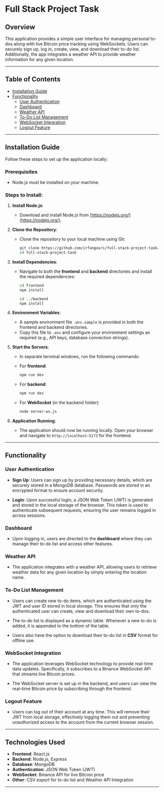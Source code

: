 # Full Stack Project Task

## Overview

This application provides a simple user interface for managing personal to-dos along with live Bitcoin price tracking using WebSockets. Users can securely sign up, log in, create, view, and download their to-do list. Additionally, the app integrates a weather API to provide weather information for any given location.

---

## Table of Contents

- [Installation Guide](#installation-guide)
- [Functionality](#functionality)
  - [User Authentication](#user-authentication)
  - [Dashboard](#dashboard)
  - [Weather API](#weather-api)
  - [To-Do List Management](#to-do-list-management)
  - [WebSocket Integration](#websocket-integration)
  - [Logout Feature](#logout-feature)

---

## Installation Guide

Follow these steps to set up the application locally:

### Prerequisites
- Node.js must be installed on your machine.

### Steps to Install:

1. **Install Node.js**:
   - Download and install Node.js from [https://nodejs.org/](https://nodejs.org/).

2. **Clone the Repository**:
   - Clone the repository to your local machine using Git:
     ```bash
     git clone https://github.com/irfangouri/full-stack-project-task.git
     cd full-stack-project-task
     ```

3. **Install Dependencies**:
   - Navigate to both the **frontend** and **backend** directories and install the required dependencies:
     ```bash
     cd frontend
     npm install

     cd ../backend
     npm install
     ```

4. **Environment Variables**:
   - A sample environment file `.env.sample` is provided in both the frontend and backend directories.
   - Copy this file to `.env` and configure your environment settings as required (e.g., API keys, database connection strings).

5. **Start the Servers**:
   - In separate terminal windows, run the following commands:

   - For **frontend**:
     ```bash
     npm run dev
     ```

   - For **backend**:
     ```bash
     npm run dev
     ```

   - For **WebSocket** (in the backend folder):
     ```bash
     node server-ws.js
     ```

6. **Application Running**:
   - The application should now be running locally. Open your browser and navigate to `http://localhost:5173` for the frontend.

---

## Functionality

### User Authentication

- **Sign Up**: Users can sign up by providing necessary details, which are securely stored in a MongoDB database. Passwords are stored in an encrypted format to ensure account security.

- **Login**: Upon successful login, a JSON Web Token (JWT) is generated and stored in the local storage of the browser. This token is used to authenticate subsequent requests, ensuring the user remains logged in across sessions.

### Dashboard

- Upon logging in, users are directed to the **dashboard** where they can manage their to-do list and access other features.

### Weather API

- The application integrates with a weather API, allowing users to retrieve weather data for any given location by simply entering the location name.

### To-Do List Management

- Users can create new to-do items, which are authenticated using the JWT and user ID stored in local storage. This ensures that only the authenticated user can create, view and download their own to-dos.

- The to-do list is displayed as a dynamic table. Whenever a new to-do is added, it is appended to the bottom of the table.

- Users also have the option to download their to-do list in **CSV** format for offline use.

### WebSocket Integration

- The application leverages WebSocket technology to provide real-time data updates. Specifically, it subscribes to a Binance WebSocket API that streams live Bitcoin prices.

- The WebSocket server is set up in the backend, and users can view the real-time Bitcoin price by subscribing through the frontend.

### Logout Feature

- Users can log out of their account at any time. This will remove their JWT from local storage, effectively logging them out and preventing unauthorized access to the account from the current browser session.

---

## Technologies Used

- **Frontend**: React.js
- **Backend**: Node.js, Express
- **Database**: MongoDB
- **Authentication**: JSON Web Token (JWT)
- **WebSocket**: Binance API for live Bitcoin price
- **Other**: CSV export for to-do list and Weather API Integration

---
